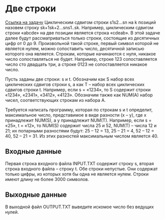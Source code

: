 # Две строки
[Ссылка на задачу](https://acmp.ru/index.asp?main=task&id_task=541)
Циклическим сдвигом строки s1s2…sn на k позиций назовем строку sk+1sk+2…sns1..sk. Например, циклическим сдвигом строки «abcde» на две позиции является строка «cdeab». В этой задаче далее будут рассматриваться только строки, состоящие из десятичных цифр от 0 до 9. Произвольной такой строке, первый символ которой не является нулем, можно сопоставить число, десятичной записью которого она является. Строкам, которые начинаются с нуля, никакое число сопоставляться не будет. Например, строке 123 сопоставляется число сто двадцать три, а строке 0123 не сопоставляется никакое число.

Пусть заданы две строки: s и t. Обозначим как S набор всех циклических сдвигов строки s, а как T – набор всех циклических сдвигов строки t. Например, если s = «1234», то S содержит строки «1234», «2341», «3412», «4123». Обозначим также как NUM(A) набор чисел, соответствующих строкам из набора A.

Требуется написать программу, которая по строкам s и t определит, максимальное число, представимое в виде разности (x – y), где x принадлежит NUM(S), а y принадлежит NUM(T). Например, если s = «25», t = «12», то NUM(S) содержит числа 25 и 52, NUM(T) – числа 12 и 21; их попарными разностями будут: 25 – 12 = 13, 25 – 21 = 4, 52 – 12 = 40, 52 – 21 = 31. Из этих разностей максимальным числом является 40.

## Входные данные
Первая строка входного файла INPUT.TXT содержит строку s, вторая строка входного файла – строку t. Обе строки непустые. Они содержат только цифры, из которых хотя бы одна не является нулем. Строки имеют длину не более 3000 символов. 

## Выходные данные
В выходной файл OUTPUT.TXT выведите искомое число без ведущих нулей. 
